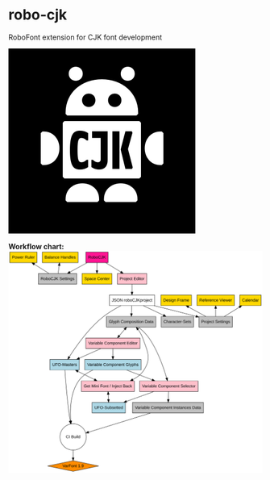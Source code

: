 # robo-cjk
RoboFont extension for CJK font development

![Icon](https://github.com/BlackFoundryCom/robo-cjk/blob/master/documentation/icon.png)

**Workflow chart:**
![RoboCJK](https://github.com/BlackFoundryCom/robo-cjk/blob/master/documentation/diagram.svg)
